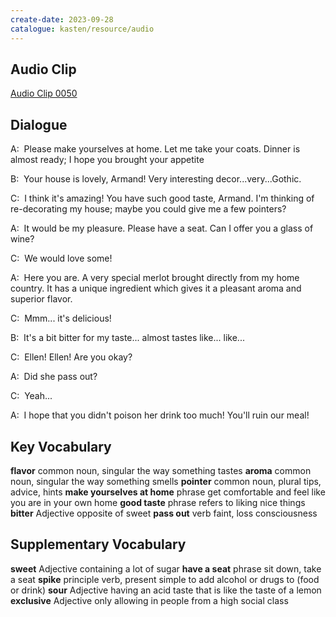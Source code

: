 ```yaml
---
create-date: 2023-09-28
catalogue: kasten/resource/audio
---
```


## Audio Clip
[Audio Clip 0050](https://archive.org/download/englishpod_all/englishpod_0050dg.mp3)

## Dialogue
A:  Please make yourselves at home.    Let me take your coats. Dinner is almost ready;  I hope you brought your appetite

B:  Your house is lovely,   Armand!  Very interesting decor...very...Gothic.

C:  I think it's amazing!  You have such good taste,   Armand.  I'm thinking of re-decorating my house; maybe you could give me a few pointers?

A:  It would be my pleasure. Please have a seat.    Can I offer you a glass of wine?

C:  We would love some!

A:  Here you are. A very special merlot brought directly from my home country.  It has a unique ingredient which gives it a pleasant aroma and superior flavor.

C:  Mmm... it's delicious!

B:  It's a bit bitter for my taste... almost tastes like... like...

C:  Ellen!  Ellen!  Are you okay?

A:  Did she pass out?

C:  Yeah...

A:  I hope that you didn't poison her drink too much!  You'll ruin our meal!

## Key Vocabulary
**flavor**                    common noun, singular   the way something tastes
**aroma**                     common noun, singular   the way something smells
**pointer**                   common noun, plural     tips, advice, hints
**make yourselves at home**   phrase                  get comfortable and feel like you are in your own home
**good taste**                phrase                  refers to liking nice things
**bitter**                    Adjective               opposite of sweet
**pass out**                  verb                    faint, loss consciousness

## Supplementary Vocabulary
**sweet**         Adjective                        containing a lot of sugar
**have a seat**   phrase                           sit down, take a seat
**spike**         principle verb, present simple   to add alcohol or drugs to (food or drink)
**sour**          Adjective                        having an acid taste that is like the taste of a lemon
**exclusive**     Adjective                        only allowing in people from a high social class
